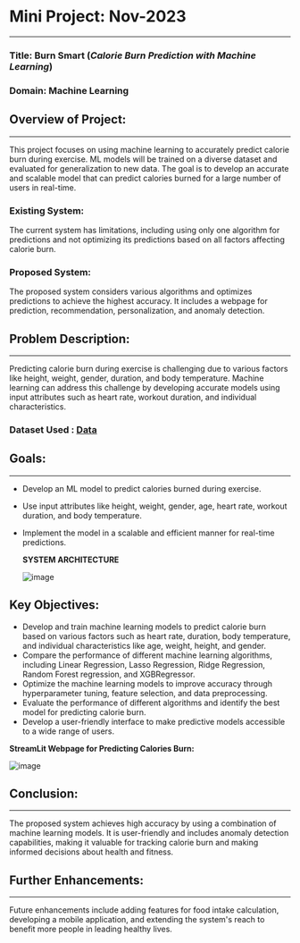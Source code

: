# Mini Project: Nov-2023
---

### **Title**: Burn Smart (*Calorie Burn Prediction with Machine Learning*)
### Domain: Machine Learning

## Overview of Project:
---

This project focuses on using machine learning to accurately predict calorie burn during exercise. ML models will be trained on a diverse dataset and evaluated for generalization to new data. The goal is to develop an accurate and scalable model that can predict calories burned for a large number of users in real-time.

### Existing System:
The current system has limitations, including using only one algorithm for predictions and not optimizing its predictions based on all factors affecting calorie burn.

### Proposed System:
The proposed system considers various algorithms and optimizes predictions to achieve the highest accuracy. It includes a webpage for prediction, recommendation, personalization, and anomaly detection.

## Problem Description:
---
Predicting calorie burn during exercise is challenging due to various factors like height, weight, gender, duration, and body temperature. Machine learning can address this challenge by developing accurate models using input attributes such as heart rate, workout duration, and individual characteristics.

### Dataset Used : [Data]()
## Goals:
---
- Develop an ML model to predict calories burned during exercise.
- Use input attributes like height, weight, gender, age, heart rate, workout duration, and body temperature.
- Implement the model in a scalable and efficient manner for real-time predictions.

  **SYSTEM ARCHITECTURE**
  
  ![image](https://github.com/arun10ak/Mini-Project-Burn_Smart-Nov-2023/assets/117892039/7a6609cf-3fc5-414f-b581-e1aa7289b731)


## Key Objectives:
- Develop and train machine learning models to predict calorie burn based on various factors such as heart rate, duration, body temperature, and individual characteristics like age, weight, height, and gender.
- Compare the performance of different machine learning algorithms, including Linear Regression, Lasso Regression, Ridge Regression, Random Forest regression, and XGBRegressor.
- Optimize the machine learning models to improve accuracy through hyperparameter tuning, feature selection, and data preprocessing.
- Evaluate the performance of different algorithms and identify the best model for predicting calorie burn.
- Develop a user-friendly interface to make predictive models accessible to a wide range of users.

**StreamLit Webpage for Predicting Calories Burn:**

![image](https://github.com/arun10ak/Mini-Project-Burn_Smart-Nov-2023/assets/117892039/b97676e6-3738-4a67-91b7-a7a5c559e50a)


## Conclusion:
---
The proposed system achieves high accuracy by using a combination of machine learning models. It is user-friendly and includes anomaly detection capabilities, making it valuable for tracking calorie burn and making informed decisions about health and fitness.

## Further Enhancements:
---
Future enhancements include adding features for food intake calculation, developing a mobile application, and extending the system's reach to benefit more people in leading healthy lives.
